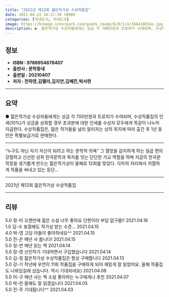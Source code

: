 ```yaml
---
title: "2021년 제12회 젊은작가상 수상작품집"
date: 2021-04-22 16:17:30 +0900
categories: [국내도서, 국내도서]
image: https://bimage.interpark.com/goods_image/6/0/1/4/348416014s.jpg
description: ●  젊은작가상 수상자들에게는 상금 각 700만원과 트로피가 수여되며, 수상작품집의 인세(10%)가 상금을 상회할 경우 초과분에 대한 인세를 수상자 모두에게 똑같이 나누어 지급한다. 수상작품집은, 젊은 작가들을 널리 알리자는 상의 취지에 따라 출간 후 1년 동안은 특별보급가로 판매한다.
---
```


## **정보**

- **ISBN : 9788954678407**
- **출판사 : 문학동네**
- **출판일 : 20210407**
- **저자 : 전하영,김멜라,김지연,김혜진,박서련**

------



## **요약**

●  젊은작가상 수상자들에게는 상금 각 700만원과 트로피가 수여되며, 수상작품집의 인세(10%)가 상금을 상회할 경우 초과분에 대한 인세를 수상자 모두에게 똑같이 나누어 지급한다. 수상작품집은, 젊은 작가들을 널리 알리자는 상의 취지에 따라 출간 후 1년 동안은 특별보급가로 판매한다.

------

“누구도 아닌 자기 자신이 되려고 하는 문학적 의욕”&#x0D;그 열망을 감지하게 하는 일곱 편의 강렬하고 신선한 성취 &#x0D;&#x0D;한국문학과 독자를 잇는 단단한 가교 역할을 하며 지금의 한국문학장을 생기롭게 만드는 젊은작가상이 올해로 12회를 맞았다. 각자의 자리에서 치열하게 작품을 써내고 있는 등단... 

------


2021년 제12회 젊은작가상 수상작품집 

------


## **리뷰** 

5.0 정-미 오랜만에 젊은 소설 너무 좋아요 단편이라 부담 없구욤!! 2021.04.16 <br/>1.0 김-수 표절해도 작가상 받는 수준... 2021.04.15 <br/>4.0 박-영 고딩 아들이 좋아하네요^^ 2021.04.15 <br/>5.0 전-은 매년 사 봅니다! 2021.04.15 <br/>5.0 정-연 매년 읽는 책 2021.04.14 <br/>5.0 장-영 신인작가 기대하면서 구입했습니다 2021.04.14 <br/>5.0 김-정 젊은작가상 수상작품집은 항상 구매합니다 2021.04.13 <br/>5.0 강-기 작년에 우연히 11회 작품집을 구매하게 되어 재밌게 잘 읽었어요. 올해 작품집도 나와있길래 샀습니다. 역시 기대되네요) 2021.04.08 <br/>5.0 이-구 매년 사는 책
소설 좋아하는 누구에게나 추천 2021.04.07 <br/>5.0 박-란 올해도 잘 읽겠습니다 2021.04.05 <br/>5.0 전-주 기대됩니다^^ 2021.04.03 <br/>